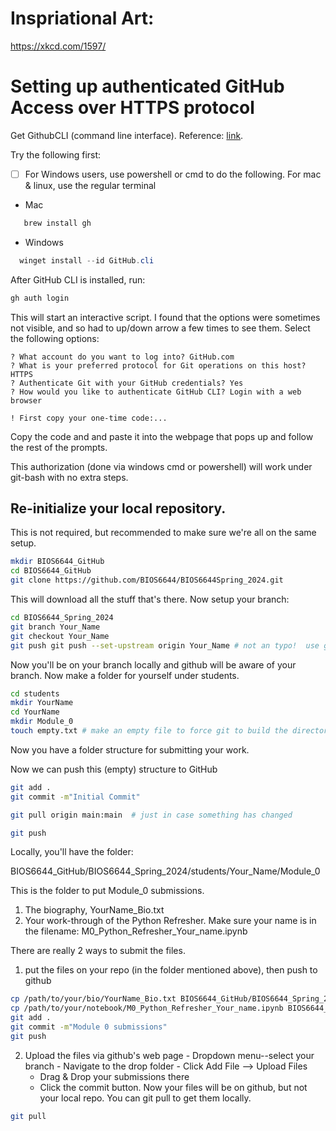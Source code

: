 # Inspriational Art:
https://xkcd.com/1597/

# Setting up authenticated GitHub Access over HTTPS protocol
Get GithubCLI (command line interface). Reference: [link](https://docs.github.com/en/get-started/getting-started-with-git/caching-your-github-credentials-in-git#github-cli).  

Try the following first:
- [ ] For Windows users, use powershell or cmd to do the following.  For mac & linux, use the regular terminal
- Mac
```bash
   brew install gh
```
- Windows
```powershell
  winget install --id GitHub.cli
```

After GitHub CLI is installed, run:
```bash
gh auth login
```
  This will start an interactive script.  I found that the options were sometimes not visible,
  and so had to up/down arrow a few times to see them.  Select the following options:
```
? What account do you want to log into? GitHub.com
? What is your preferred protocol for Git operations on this host? HTTPS
? Authenticate Git with your GitHub credentials? Yes
? How would you like to authenticate GitHub CLI? Login with a web browser

! First copy your one-time code:...
```
Copy the code and and paste it into the webpage that pops up and follow the rest of the prompts.

This authorization (done via windows cmd or powershell) will work under git-bash with no extra steps.

## Re-initialize your local repository.
This is not required, but recommended to make sure we're all on the same setup.
```bash
mkdir BIOS6644_GitHub
cd BIOS6644_GitHub
git clone https://github.com/BIOS6644/BIOS6644Spring_2024.git
```
This will download all the stuff that's there.  Now setup your branch:

```bash
cd BIOS6644_Spring_2024
git branch Your_Name
git checkout Your_Name
git push git push --set-upstream origin Your_Name # not an typo!  use git push!
```
Now you'll be on your branch locally and github will be aware of your branch.  Now make
a folder for yourself under students.
```bash
cd students
mkdir YourName
cd YourName
mkdir Module_0
touch empty.txt # make an empty file to force git to build the directory tree
```
Now you have a folder structure for submitting your work.

Now we can push this (empty) structure to GitHub
```bash
git add .
git commit -m"Initial Commit"

git pull origin main:main  # just in case something has changed

git push

```
Locally, you'll have the folder: 

BIOS6644_GitHub/BIOS6644_Spring_2024/students/Your_Name/Module_0

This is the folder to put Module_0 submissions.
  1. The biography, YourName_Bio.txt
  2. Your work-through of the Python Refresher.  Make sure your name is in the filename: M0_Python_Refresher_Your_name.ipynb

There are really 2 ways to submit the files.   
  1) put the files on your repo (in the folder mentioned above), then push to github
```bash
cp /path/to/your/bio/YourName_Bio.txt BIOS6644_GitHub/BIOS6644_Spring_2024/students/Your_Name/Module_0
cp /path/to/your/notebook/M0_Python_Refresher_Your_name.ipynb BIOS6644_GitHub/BIOS6644_Spring_2024/students/Your_Name/Module_0
git add .
git commit -m"Module 0 submissions"
git push
```
  2) Upload the files via github's web page
    - Dropdown menu--select your branch
    - Navigate to the drop folder
    - Click Add File --> Upload Files
     - Drag & Drop your submissions there
     - Click the commit button.
    Now your files will be on github, but not your local repo.  You can git pull to get them locally.
```bash
git pull
```
    
    

